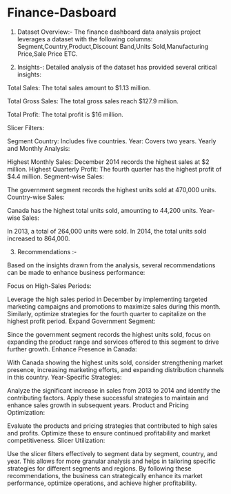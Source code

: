 # Finance-Dasboard

1. Dataset Overview:- 
The finance dashboard data analysis project leverages a dataset with the following columns:
Segment,Country,Product,Discount Band,Units Sold,Manufacturing Price,Sale Price ETC.

2. Insights-:
Detailed analysis of the dataset has provided several critical insights:

Total Sales: The total sales amount to $1.13 million.

Total Gross Sales: The total gross sales reach $127.9 million.

Total Profit: The total profit is $16 million.

Slicer Filters:

Segment
Country: Includes five countries.
Year: Covers two years.
Yearly and Monthly Analysis:

Highest Monthly Sales: December 2014 records the highest sales at $2 million.
Highest Quarterly Profit: The fourth quarter has the highest profit of $4.4 million.
Segment-wise Sales:

The government segment records the highest units sold at 470,000 units.
Country-wise Sales:

Canada has the highest total units sold, amounting to 44,200 units.
Year-wise Sales:

In 2013, a total of 264,000 units were sold.
In 2014, the total units sold increased to 864,000.


3. Recommendations :-
   
Based on the insights drawn from the analysis, several recommendations can be made to enhance business performance:

Focus on High-Sales Periods:

Leverage the high sales period in December by implementing targeted marketing campaigns and promotions to maximize sales during this month.
Similarly, optimize strategies for the fourth quarter to capitalize on the highest profit period.
Expand Government Segment:

Since the government segment records the highest units sold, focus on expanding the product range and services offered to this segment to drive further growth.
Enhance Presence in Canada:

With Canada showing the highest units sold, consider strengthening market presence, increasing marketing efforts, and expanding distribution channels in this country.
Year-Specific Strategies:

Analyze the significant increase in sales from 2013 to 2014 and identify the contributing factors. Apply these successful strategies to maintain and enhance sales growth in subsequent years.
Product and Pricing Optimization:

Evaluate the products and pricing strategies that contributed to high sales and profits. Optimize these to ensure continued profitability and market competitiveness.
Slicer Utilization:

Use the slicer filters effectively to segment data by segment, country, and year. This allows for more granular analysis and helps in tailoring specific strategies for different segments and regions.
By following these recommendations, the business can strategically enhance its market performance, optimize operations, and achieve higher profitability.
